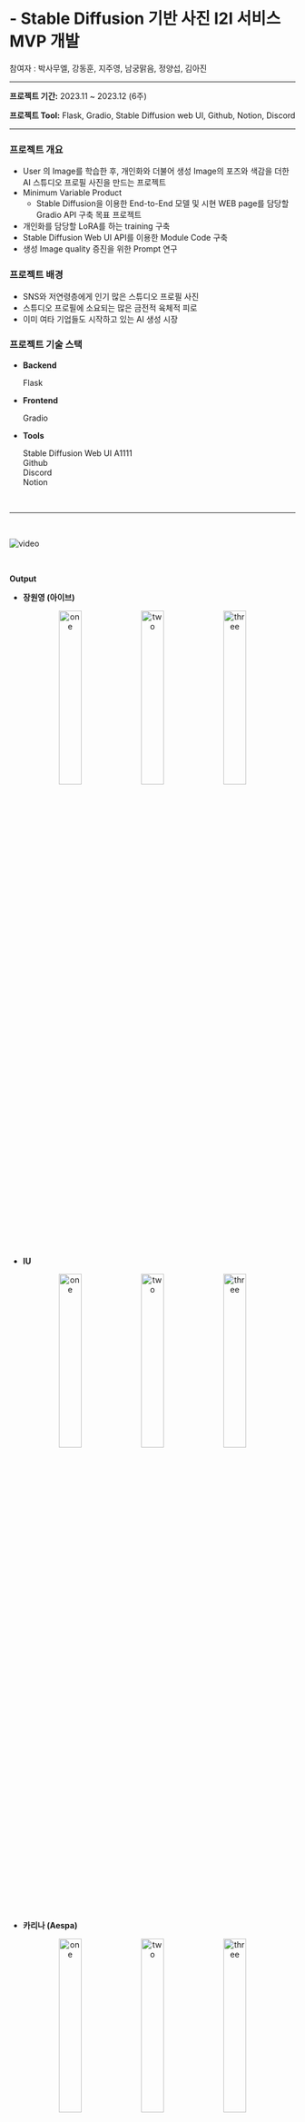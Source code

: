 # -	Stable Diffusion 기반 사진 I2I 서비스 MVP 개발

참여자 : 박사무엘, 강동훈, 지주영, 남궁맑음, 정양섭, 김아진

---

**프로젝트 기간:** 2023.11 ~ 2023.12 (6주)

**프로젝트 Tool:** Flask, Gradio, Stable Diffusion web UI, Github, Notion, Discord


---

### ****프로젝트 개요****

- User 의 Image를 학습한 후, 개인화와 더불어 생성 Image의 포즈와 색감을 더한 AI 스튜디오 프로필 사진을 만드는 프로젝트
- Minimum Variable Product
  	+ Stable Diffusion을 이용한 End-to-End 모델 및 시현 WEB page를 담당할 Gradio API 구축 목표 프로젝트
- 개인화를 담당할 LoRA를 하는 training 구축
- Stable Diffusion Web UI API를 이용한  Module Code 구축
- 생성 Image quality 증진을 위한 Prompt 연구

### 프로젝트 배경

- SNS와 저연령층에게 인기 많은 스튜디오 프로필 사진
- 스튜디오 프로필에 소요되는 많은 금전적 육체적 피로
- 이미 여타 기업들도 시작하고 있는 AI 생성 시장

### 프로젝트 기술 스택

- **Backend**
    
    Flask
    
- **Frontend**
    
    Gradio
    
- **Tools**
    
    Stable Diffusion Web UI A1111 <br> Github <br> Discord <br> Notion
    
<br>

---

<br/>

![video](./asset/video.gif)

<br/>

**Output**
<br>

- **장원영 (아이브)**
<p align="center">
	<img src="./asset/outputs/Untitled 10.png" alt="one" width="28%" height="28%" />
	<img src="./asset/outputs/Untitled 11.png" alt="two" width="28%" height="28%" />
	<img src="./asset/outputs/Untitled 12.png" alt="three" width="28%" height="28%" />
 	<figcaption align="center"></figcaption>
</p>

<br>

- **IU**

<p align="center">
	<img src="./asset/outputs/Untitled 13.png" alt="one" width="28%" height="28%" />
	<img src="./asset/outputs/Untitled 14.png" alt="two" width="28%" height="28%" />
	<img src="./asset/outputs/Untitled 15.png" alt="three" width="28%" height="28%" />
	<figcaption align="center"></figcaption>
</p>


<br/>

- **카리나 (Aespa)**

<p align="center">
	<img src="./asset/outputs/Untitled 16.png" alt="one" width="28%" height="28%" />
	<img src="./asset/outputs/Untitled 17.png" alt="two" width="28%" height="28%" />
	<img src="./asset/outputs/Untitled 18.png" alt="three" width="28%" height="28%" />
	<figcaption align="center"></figcaption>
</p>


<br>


### 개발 인원

| 이름   | 담당 업무                                                                                                                                                                                                 |
|--------|-----------------------------------------------------------------------------------------------------------------------------------------------------------------------------------------------------------|
| 박사무엘 | - Base model code 구축 <br> - Stable Diffusion을 활용한 model Module code 구축<br>- Image Concept에 맞는 Prompt Reasearch and Development 개선 |
| 강동훈 | - LoRA Reasearch <br> - LoRA training code 구현                                     |
| 지주영 | - Base Prompt 구축 및 Reasearch and Development                                     |
| 김아진 | - Preprocess 및 데이터 수집                                     |
| 정양섭 | - Web page를 담당할 Gradio API 구축 <br> - API 를 연동할 Code 구축 <br> - Git Maintance                                     |
| 남궁맑음 | - 두개의 온프레미스 Local server를 이용한 환경 구축 <br> - Flask API를 구축                                     |

<br>

## 프로젝트 진행 과정

1. 유저의 이미지 10장을 통해 Easy-Photo의 train 후 user의 LoRA 생성한다.
2. 생성된 LoRA를 프롬프트에 추가한다
3. Generation Inference start
4. T2I로 이미지의 뼈대와 포즈 및 유저의 얼굴 생성한다.
5. user의 LoRA 와 손 등을 후보정 수행한다.
6. T2I의 output을 I2I로 처리하여 이미지의 tone-filter 를 denoise 미화작업을 수행한다.
7. user의 LoRA 와 손 등을 다시 한번 더 후보정 수행한다. (이미지가 denoise를 통해 변한 부분을 변동없게 하기 위해서)
8. I2I를 다시 한번더 진행, 하지만 이번에는 Denoise를 낮게 주고, 해상도를 만을 높이면서 detail up을 목적으로 upscale 진행한다.
9. 최종적인 이미지를 생성후, Graido로 전송한다.
10. Gradio를 통해 user에게 출력하여 보여줍니다.

<br>

![image](./asset/Untitled%209.png)

<br>

### 프로젝트 담당 진행 과정

1. Stable Diffusion T2I, I2I, 그리고 Upscale을 위한 코드 구축
2. 추가적인 기능들을 담당할 Module 구현 
3. Generated Image quality를 위한 Prompt 및 여러 추가 LoRA 모델 연구

<br>

### 프로젝트 구현 내용

1. **T2I, I2I, Upscale**

![image](./asset/Untitled%208.png)

<br>

1. **T2I** user의 얼굴 학습 user의 이미지를 받아 학습을 진행하여 LoRA를 만든뒤, 저희가 만든 Prompt를 기반으로 ControlNet 기법을 통해 생성의 마지막단에 Conditioning을 추가하여 Pose를 같이 구현합니다. 보정 Adetailer를 통해 보정할 부분을 Detection model; Yolov8 모델을 통해 얼굴과 손을 dection을 진행하고, 보정하는 부분 만을 Inpainting 기법을 통해 inpaint 할 부분에 전용 Prompt를 따로 주어, TextToImg 단계에서 같이 생성합니다.

<br>

2. **I2I** 미화 작업 T2I의 output img를 i2i단에서의 base img 기반을 두어 생성을 시도합니다. I2I 단계에서는 T2I와 다른 Prompt를 두어서 Img의 느낌과 색감을 다르게 생성하는것에 초점을 두고 생성합니다. 하지만 Denoise를 크게 주지 않는선에서만 생성을 시도합니다. 보정 T2I에서와 마찬가지로, Adetailer를 통해 같은 부위를 decting하고, 어그러지는 부위가 없도록 방지합니다.

<br>

3. **Upscale** 해상도 증가와 디테일 부분 캐치 I2I의 output img를 그대로 base 기반으로 두고, denoise를 아주 낮게 설정한다. 그리고 ControlNet의 tile_Resample preprocess 기법을 통해 다시 샘플링을 따르면서 해상도를 늘리는 작업을 수행합니다. Script 해상도를 올리 때 여러가지 기법들이 존재하지만, webUI 내의 script의 Ultrasharp-upscale 을 이용해 해상도를 올리면서 디테일한 부분들을 더 자연스럽게 생성하게끔 합니다.

<br><br>


2. **기능 Module**

- **Adetailer**
    + 생성되는 이미지의 오류들을 Inpaint 기능을 이용하여 후 보정하는 기능을 API를 통해 구현.
    + 아래의 2사진은 원작자의 Adetailer 작동예시 Image


<p align="center">
	<img src="./asset/4. 모델 예시.png" alt="one" width="40%" height="50%" />
	<img src="./asset/4. 모델 예시2.png" alt="two" width="40%" height="50%" />
	<figcaption align="center"></figcaption>
</p>

<br>

- **ControlNet**
    + 아래와 같이 고른 사진의 pose estimation을 생성하는 Image에 Pose를 같이 생성되게끔 함


<p align="center">
	<img src="./asset/pose4.png.png" alt="one" width="40%" height="50%" />
	<img src="./asset/pose_result.png" alt="two" width="40%" height="50%" />
	<figcaption align="center"></figcaption>
</p>

<br>

3. **Prompt 및 여러 추가 LoRA 모델 연구**

- 프로젝트 내의 다양한 생성을 위한 LoRA 선별 및 실험을 하였음

![image](./asset/ex10%20detailed%20skin%20적용.png)

![image](./asset/ex10%20epicrealism%20안쓰는게%20프롬프트가%20지켜짐..png)

![image](./asset/90sflesh.png)

![image](./asset/add_detail.png)

![image](./asset/epicrealife.png)

![image](./asset/ex4.png)

![image](./asset/filmvelvia.png)


<br><br>

### 프로젝트 한계 및 개선 방안

**한계**

- 프로젝트의 시간이 부족하여 User 의 얼굴 학습하여 만드는 LoRA의 성능이 향상이 어려웠음
- 학습을 하는 구간이 생겨 오래 걸리는 한계가 존재 서비스를 위한 짧은 시간안에 생성하는것이 어려웠음
- 프로젝트의 데이터 로써 연예인 얼굴을 사용하여 쓰다보니 학습 데이터의 화질에 따라 성능이 천차만별이였음
- 자원이 부족함에 따른 베이스 모델 fine-tuning 못해봄

**개선 방안**

- 오래걸리는 서비스를 위한 로그인 기능 및 이메일에 User의 이미지를 보내는 기능
- Training time을 줄이는 code 개발
- 생성 image의 더 좋은 prompt 연구
- Dreambooth를 이용한 실사 베이스 모델 개발
